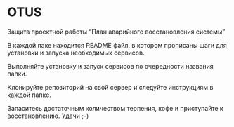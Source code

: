 # OTUS
Защита проектной работы “План аварийного восстановления системы”

В каждой паке находится README файл, в котором прописаны шаги для установки и запуска необходимых сервисов.

Выполняйте установку и запуск сервисов по очередности названия папки.

Клонируйте репозиторий на свой сервер и следуйте инструкциям в каждой папке.

Запаситесь достаточным количеством терпения, кофе и приступайте к восстановлению. Удачи ;-)
